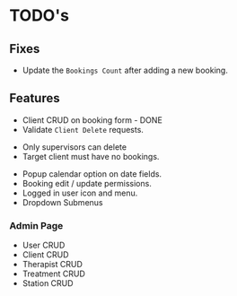 # TODO's

## Fixes
 - Update the `Bookings Count` after adding a new booking.

## Features
 - Client CRUD on booking form - DONE
 - Validate `Client Delete` requests.
  * Only supervisors can delete
  * Target client must have no bookings. 
 - Popup calendar option on date fields.
 - Booking edit / update permissions.
 - Logged in user icon and menu.
 - Dropdown Submenus

### Admin Page
 * User CRUD
 * Client CRUD
 * Therapist CRUD
 * Treatment CRUD
 * Station CRUD
